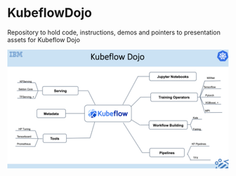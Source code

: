 # KubeflowDojo
Repository to hold code, instructions, demos and pointers to presentation assets for Kubeflow Dojo

![kubeflow-dojo](images/kubeflow-dojo.png)
